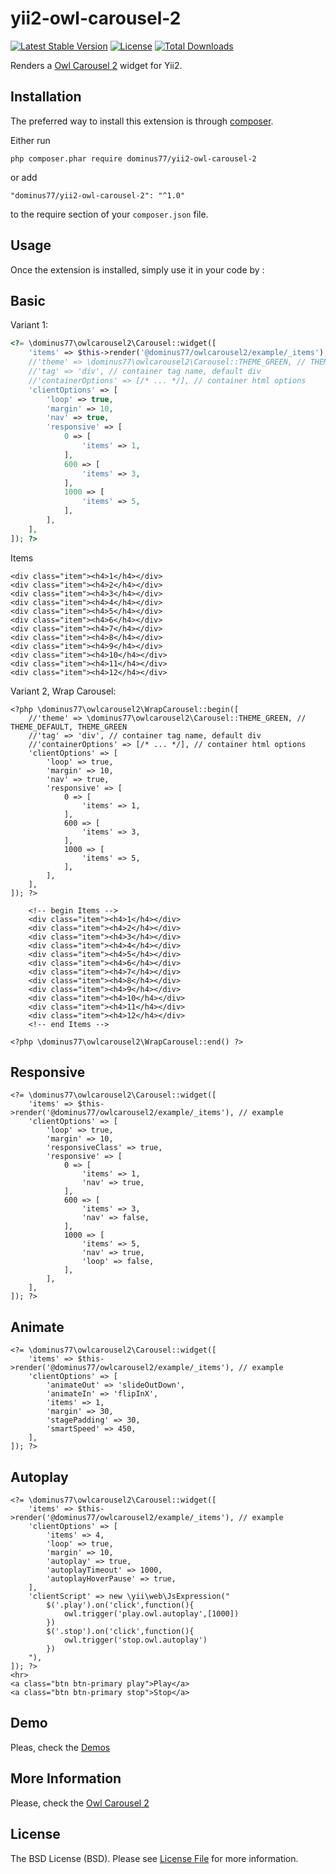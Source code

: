 # yii2-owl-carousel-2

[![Latest Stable Version](https://poser.pugx.org/dominus77/yii2-owl-carousel-2/v/stable)](https://packagist.org/packages/dominus77/yii2-owl-carousel-2)
[![License](https://poser.pugx.org/dominus77/yii2-owl-carousel-2/license)](https://github.com/Dominus77/yii2-owl-carousel-2/blob/master/LICENSE.md)
[![Total Downloads](https://poser.pugx.org/dominus77/yii2-owl-carousel-2/downloads)](https://packagist.org/packages/dominus77/yii2-owl-carousel-2)

Renders a [Owl Carousel 2](https://owlcarousel2.github.io/OwlCarousel2/) widget for Yii2.


## Installation
The preferred way to install this extension is through [composer](http://getcomposer.org/download/).

Either run

```
php composer.phar require dominus77/yii2-owl-carousel-2
```

or add

```
"dominus77/yii2-owl-carousel-2": "^1.0"
```

to the require section of your `composer.json` file.


## Usage
Once the extension is installed, simply use it in your code by  :

## Basic
Variant 1:
```php
<?= \dominus77\owlcarousel2\Carousel::widget([
    'items' => $this->render('@dominus77/owlcarousel2/example/_items'), // example
    //'theme' => \dominus77\owlcarousel2\Carousel::THEME_GREEN, // THEME_DEFAULT, THEME_GREEN
    //'tag' => 'div', // container tag name, default div
    //'containerOptions' => [/* ... */], // container html options
    'clientOptions' => [
        'loop' => true,
        'margin' => 10,
        'nav' => true,
        'responsive' => [
            0 => [
                'items' => 1,
            ],
            600 => [
                'items' => 3,
            ],
            1000 => [
                'items' => 5,
            ],
        ],
    ],
]); ?>
```
Items
```
<div class="item"><h4>1</h4></div>
<div class="item"><h4>2</h4></div>
<div class="item"><h4>3</h4></div>
<div class="item"><h4>4</h4></div>
<div class="item"><h4>5</h4></div>
<div class="item"><h4>6</h4></div>
<div class="item"><h4>7</h4></div>
<div class="item"><h4>8</h4></div>
<div class="item"><h4>9</h4></div>
<div class="item"><h4>10</h4></div>
<div class="item"><h4>11</h4></div>
<div class="item"><h4>12</h4></div>
```

Variant 2, Wrap Carousel:

```
<?php \dominus77\owlcarousel2\WrapCarousel::begin([
    //'theme' => \dominus77\owlcarousel2\Carousel::THEME_GREEN, // THEME_DEFAULT, THEME_GREEN
    //'tag' => 'div', // container tag name, default div
    //'containerOptions' => [/* ... */], // container html options
    'clientOptions' => [
        'loop' => true,
        'margin' => 10,
        'nav' => true,
        'responsive' => [
            0 => [
                'items' => 1,
            ],
            600 => [
                'items' => 3,
            ],
            1000 => [
                'items' => 5,
            ],
        ],
    ],
]); ?>

    <!-- begin Items -->
    <div class="item"><h4>1</h4></div>
    <div class="item"><h4>2</h4></div>
    <div class="item"><h4>3</h4></div>
    <div class="item"><h4>4</h4></div>
    <div class="item"><h4>5</h4></div>
    <div class="item"><h4>6</h4></div>
    <div class="item"><h4>7</h4></div>
    <div class="item"><h4>8</h4></div>
    <div class="item"><h4>9</h4></div>
    <div class="item"><h4>10</h4></div>
    <div class="item"><h4>11</h4></div>
    <div class="item"><h4>12</h4></div>
    <!-- end Items -->

<?php \dominus77\owlcarousel2\WrapCarousel::end() ?>
```

## Responsive
```
<?= \dominus77\owlcarousel2\Carousel::widget([
    'items' => $this->render('@dominus77/owlcarousel2/example/_items'), // example
    'clientOptions' => [
        'loop' => true,
        'margin' => 10,
        'responsiveClass' => true,
        'responsive' => [
            0 => [
                'items' => 1,
                'nav' => true,
            ],
            600 => [
                'items' => 3,
                'nav' => false,
            ],
            1000 => [
                'items' => 5,
                'nav' => true,
                'loop' => false,
            ],
        ],
    ],
]); ?>
```

## Animate
```
<?= \dominus77\owlcarousel2\Carousel::widget([
    'items' => $this->render('@dominus77/owlcarousel2/example/_items'), // example
    'clientOptions' => [
        'animateOut' => 'slideOutDown',
        'animateIn' => 'flipInX',
        'items' => 1,
        'margin' => 30,
        'stagePadding' => 30,
        'smartSpeed' => 450,
    ],
]); ?>
```

## Autoplay
```
<?= \dominus77\owlcarousel2\Carousel::widget([
    'items' => $this->render('@dominus77/owlcarousel2/example/_items'), // example
    'clientOptions' => [
        'items' => 4,
        'loop' => true,
        'margin' => 10,
        'autoplay' => true,
        'autoplayTimeout' => 1000,
        'autoplayHoverPause' => true,
    ],
    'clientScript' => new \yii\web\JsExpression("
        $('.play').on('click',function(){
            owl.trigger('play.owl.autoplay',[1000])
        })
        $('.stop').on('click',function(){
            owl.trigger('stop.owl.autoplay')
        })
    "),
]); ?>
<hr>
<a class="btn btn-primary play">Play</a>
<a class="btn btn-primary stop">Stop</a>
```

## Demo
Pleas, check the [Demos](https://owlcarousel2.github.io/OwlCarousel2/demos/demos.html)

## More Information
Please, check the [Owl Carousel 2](https://owlcarousel2.github.io/OwlCarousel2/)

## License
The BSD License (BSD). Please see [License File](https://github.com/Dominus77/yii2-owl-carousel-2/blob/master/LICENSE.md) for more information.
